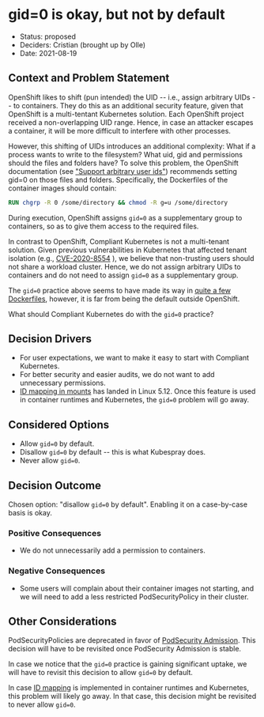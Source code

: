 # gid=0 is okay, but not by default

* Status: proposed
* Deciders: Cristian (brought up by Olle)
* Date: 2021-08-19

## Context and Problem Statement

OpenShift likes to shift (pun intended) the UID -- i.e., assign arbitrary UIDs -- to containers. They do this as an additional security feature, given that OpenShift is a multi-tentant Kubernetes solution. Each OpenShift project received a non-overlapping UID range. Hence, in case an attacker escapes a container, it will be more difficult to interfere with other processes.

However, this shifting of UIDs introduces an additional complexity: What if a process wants to write to the filesystem? What uid, gid and permissions should the files and folders have? To solve this problem, the OpenShift documentation (see ["Support arbitrary user ids"][openshift-docs]) recommends setting gid=0 on those files and folders. Specifically, the Dockerfiles of the container images should contain:

```Dockerfile
RUN chgrp -R 0 /some/directory && chmod -R g=u /some/directory
```

During execution, OpenShift assigns `gid=0` as a supplementary group to containers, so as to give them access to the required files.

In contrast to OpenShift, Compliant Kubernetes is not a multi-tenant solution. Given previous vulnerabilities in Kubernetes that affected tenant isolation (e.g., [CVE-2020-8554][cve]
), we believe that non-trusting users should not share a workload cluster. Hence, we do not assign arbitrary UIDs to containers and do not need to assign `gid=0` as a supplementary group.

The `gid=0` practice above seems to have made its way in [quite a few Dockerfiles][github-search], however, it is far from being the default outside OpenShift.

What should Compliant Kubernetes do with the `gid=0` practice?

## Decision Drivers

* For user expectations, we want to make it easy to start with Compliant Kubernetes.
* For better security and easier audits, we do not want to add unnecessary permissions.
* [ID mapping in mounts][idmapping] has landed in Linux 5.12. Once this feature is used in container runtimes and Kubernetes, the `gid=0` problem will go away.

## Considered Options

* Allow `gid=0` by default.
* Disallow `gid=0` by default -- this is what Kubespray does.
* Never allow `gid=0`.

## Decision Outcome

Chosen option: "disallow `gid=0` by default". Enabling it on a case-by-case basis is okay.

### Positive Consequences

* We do not unnecessarily add a permission to containers.

### Negative Consequences

* Some users will complain about their container images not starting, and we will need to add a less restricted PodSecurityPolicy in their cluster.

## Other Considerations

PodSecurityPolicies are deprecated in favor of [PodSecurity Admission][psa]. This decision will have to be revisited once PodSecurity Admission is stable.

In case we notice that the `gid=0` practice is gaining significant uptake, we will have to revisit this decision to allow `gid=0` by default.

In case [ID mapping][idmapping] is implemented in container runtimes and Kubernetes, this problem will likely go away. In that case, this decision might be revisited to never allow `gid=0`.

[openshift-docs]: https://docs.openshift.com/container-platform/4.8/openshift_images/create-images.html
[github-search]: https://github.com/search?l=Dockerfile&q=%22chgrp+-R%22&type=Code
[cve]: https://nvd.nist.gov/vuln/detail/CVE-2020-8554
[psa]: https://kubernetes.io/docs/concepts/security/pod-security-admission/
[idmapping]: https://kernelnewbies.org/LinuxChanges#Linux_5.12.ID_mapping_in_mounts

